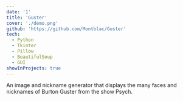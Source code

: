 ```yaml
---
date: '1'
title: 'Guster'
cover: './demo.png'
github: 'https://github.com/Montblac/Guster'
tech:
  - Python
  - Tkinter
  - Pillow
  - BeautifulSoup
  - GUI
showInProjects: true
---
```


An image and nickname generator that displays the many faces and nicknames of Burton Guster from the show Psych.
